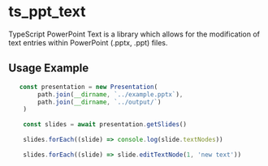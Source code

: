 # ts_ppt_text

TypeScript PowerPoint Text is a library which allows for the modification of text entries within PowerPoint (.pptx, .ppt) files.

## Usage Example

```ts
   const presentation = new Presentation(
        path.join(__dirname, `../example.pptx`),
        path.join(__dirname, `../output/`)
    )
    
    const slides = await presentation.getSlides()
    
    slides.forEach((slide) => console.log(slide.textNodes))
    
    slides.forEach((slide) => slide.editTextNode(1, 'new text'))
    
```

